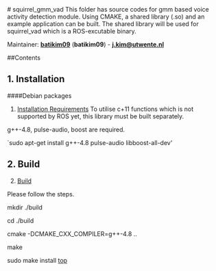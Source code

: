 <a id="top"/> 
# squirrel_gmm_vad
This folder has source codes for gmm based voice activity detection module. Using CMAKE, a shared library (.so) and an example application can be built. The shared library will be used for squirrel_vad which is a ROS-excutable binary.

Maintainer: [**batikim09**](https://github.com/**github-user**/) (**batikim09**) - **j.kim@utwente.nl**

##Contents

## 1. Installation <a id="1--installation-requirements"/>
####Debian packages

1. <a href="#1--installation-requirements">Installation Requirements</a>
To utilise c+11 functions which is not supported by ROS yet, this library must be built separately.

g++-4.8, pulse-audio, boost are required.

`sudo apt-get install g++-4.8 pulse-audio libboost-all-dev'

## 2. Build <a id="2--build"/>
2. <a href="#2--build">Build</a>

Please follow the steps.
 
mkdir ./build

cd ./build

cmake -DCMAKE_CXX_COMPILER=g++-4.8 ..

make

sudo make install
<a href="#top">top</a>
